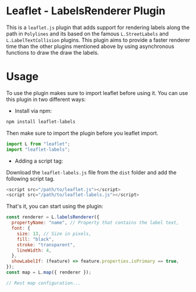 # Leaflet - LabelsRenderer Plugin

This is a `leaflet.js` plugin that adds support for rendering labels along the path in `Polylines` and its based on the famous `L.StreetLabels` and `L.LabelTextCollision` plugins. This plugin aims to provide a faster renderer time than the other plugins mentioned above by using asynchronous functions to draw the draw the labels.

# Usage

To use the plugin makes sure to import leaflet before using it. You can use this plugin in two different ways:

- Install via npm:

```bash
npm install leaflet-labels
```

Then make sure to import the plugin before you leaflet import.

```js
import L from "leaflet";
import "leaflet-labels";
```

- Adding a script tag:

Download the `leaflet-labels.js` file from the `dist` folder and add the following script tag.

```js
<script src="/path/to/leaflet.js"></script>
<script src="/path/to/leaflet-labels.js"></script>
```

That's it, you can start using the plugin:

```js
const renderer = L.labelsRenderer({
  propertyName: "name", // Property that contains the label text,
  font: {
    size: 13, // Size in pixels,
    fill: "black",
    stroke: "transparent",
    lineWidth: 4,
  },
  showLabelIf: (feature) => feature.properties.isPrimary == true,
});
const map = L.map({ renderer });

// Rest map configuration...
```
